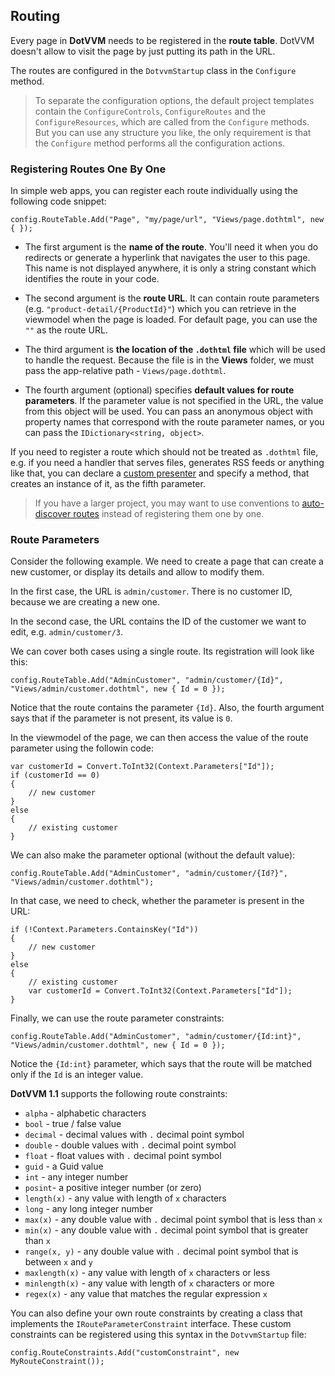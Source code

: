 ﻿## Routing

Every page in **DotVVM** needs to be registered in the **route table**. DotVVM doesn't allow to visit the page by just putting its path in the URL. 

The routes are configured in the `DotvvmStartup` class in the `Configure` method.

> To separate the configuration options, the default project templates contain the `ConfigureControls`, `ConfigureRoutes` and the `ConfigureResources`, which are called from the `Configure` methods. But you can use any structure you like, the only requirement is that the `Configure` method performs all the configuration actions.


### Registering Routes One By One

In simple web apps, you can register each route individually using the following code snippet:

```CSHARP
config.RouteTable.Add("Page", "my/page/url", "Views/page.dothtml", new { });
```

+ The first argument is the **name of the route**. You'll need it when you do redirects or generate a hyperlink that navigates the user to this page. This name is not displayed anywhere, it is only a string constant which identifies the route in your code.

+ The second argument is the **route URL**. It can contain route parameters (e.g. `"product-detail/{ProductId}"`) which you can retrieve in the viewmodel when the page is loaded. For default page, you can use the `""` as the route URL. 

+ The third argument is **the location of the `.dothtml` file** which will be used to handle the request.
Because the file is in the **Views** folder, we must pass the app-relative path - `Views/page.dothtml`.

+ The fourth argument (optional) specifies **default values for route parameters**. If the parameter value is not specified in the URL, the value from this object will be used.
You can pass an anonymous object with property names that correspond with the route parameter names, or you can pass the `IDictionary<string, object>`. 

If you need to register a route which should not be treated as `.dothtml` file, e.g. if you need a handler that serves files, generates RSS feeds or anything like that, you can
declare a [custom presenter](/docs/tutorials/advanced-custom-presenters/{branch}) and specify a method, that creates an instance of it, as the fifth parameter.

> If you have a larger project, you may want to use conventions to [auto-discover routes](/docs/tutorials/advanced-route-autodiscovery/{branch}) instead of registering them one by one.  

### Route Parameters

Consider the following example. We need to create a page that can create a new customer, or display its details and allow to modify them.

In the first case, the URL is `admin/customer`. There is no customer ID, because we are creating a new one. 

In the second case, the URL contains the ID of the customer we want to edit, e.g. `admin/customer/3`. 

We can cover both cases using a single route. Its registration will look like this:

```CSHARP
config.RouteTable.Add("AdminCustomer", "admin/customer/{Id}", "Views/admin/customer.dothtml", new { Id = 0 });
```

Notice that the route contains the parameter `{Id}`. Also, the fourth argument says that if the parameter is not present, its value is `0`. 

In the viewmodel of the page, we can then access the value of the route parameter using the followin code:

```CSHARP
var customerId = Convert.ToInt32(Context.Parameters["Id"]);
if (customerId == 0) 
{
    // new customer
} 
else 
{
    // existing customer
}
```

We can also make the parameter optional (without the default value):

```CSHARP
config.RouteTable.Add("AdminCustomer", "admin/customer/{Id?}", "Views/admin/customer.dothtml");
```

In that case, we need to check, whether the parameter is present in the URL:

```CSHARP
if (!Context.Parameters.ContainsKey("Id")) 
{
    // new customer
}
else 
{
    // existing customer
    var customerId = Convert.ToInt32(Context.Parameters["Id"]);
}
```

Finally, we can use the route parameter constraints:

```CSHARP
config.RouteTable.Add("AdminCustomer", "admin/customer/{Id:int}", "Views/admin/customer.dothtml", new { Id = 0 });
```

Notice the `{Id:int}` parameter, which says that the route will be matched only if the `Id` is an integer value.

<a id="ref-constraints"></a>

**DotVVM 1.1** supports the following route constraints:

* `alpha` - alphabetic characters
* `bool` - true / false value
* `decimal` - decimal values with `.` decimal point symbol
* `double` - double values with `.` decimal point symbol
* `float` - float values with `.` decimal point symbol
* `guid` - a Guid value
* `int` - any integer number
* `posint`- a positive integer number (or zero)
* `length(x)` - any value with length of `x` characters
* `long` - any long integer number
* `max(x)` - any double value with `.` decimal point symbol that is less than `x`
* `min(x)` - any double value with `.` decimal point symbol that is greater than `x`
* `range(x, y)` - any double value with `.` decimal point symbol that is between `x` and `y`
* `maxlength(x)` - any value with length of `x` characters or less
* `minlength(x)` - any value with length of `x` characters or more
* `regex(x)` - any value that matches the regular expression `x`

You can also define your own route constraints by creating a class that implements the `IRouteParameterConstraint` interface. 
These custom constraints can be registered using this syntax in the `DotvvmStartup` file:

```CSHARP
config.RouteConstraints.Add("customConstraint", new MyRouteConstraint());
```

